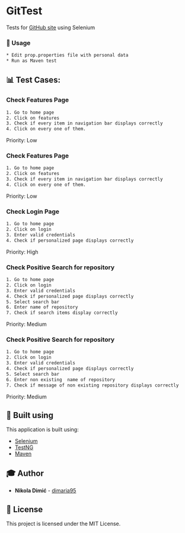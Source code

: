 # GitTest
Tests for [GitHub site](https://github.com/)  using Selenium

### :rocket: Usage
``` bash
* Edit prop.properties file with personal data
* Run as Maven test
```



## :bar_chart: Test Cases: 

### Check Features Page
``` bash
1. Go to home page
2. Click on features
3. Check if every item in navigation bar displays correctly
4. Click on every one of them.
```
Priority:  Low  

### Check Features Page
``` bash
1. Go to home page
2. Click on features
3. Check if every item in navigation bar displays correctly
4. Click on every one of them.
```
Priority:  Low 

### Check Login Page
``` bash
1. Go to home page
2. Click on login 
3. Enter valid credentials
4. Check if personalized page displays correctly
```
Priority:  High 

### Check Positive Search for repository
``` bash
1. Go to home page
2. Click on login 
3. Enter valid credentials
4. Check if personalized page displays correctly
5. Select search bar
6. Enter name of repository
7. Check if search items display correctly
```
Priority:  Medium 

### Check Positive Search for repository
``` bash
1. Go to home page
2. Click on login 
3. Enter valid credentials
4. Check if personalized page displays correctly
5. Select search bar
6. Enter non existing  name of repository
7. Check if message of non existing repository displays correctly
```
Priority:  Medium



## :wrench: Built using
This application is built using:
* [Selenium](http://www.seleniumhq.org/)
* [TestNG](http://testng.org/doc/)
* [Maven](https://maven.apache.org/)

## :mortar_board: Author

* **Nikola Dimić** -  [dimaria95](https://github.com/dimaria95/)

## :book: License

This project is licensed under the MIT License.
